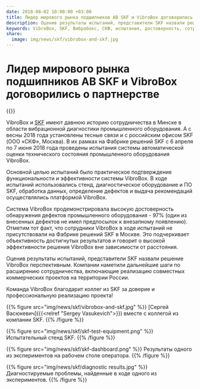 ```yaml
---
date: 2018-08-02 10:00:00 +03:00
title: Лидер мирового рынка подшипников AB SKF и VibroBox договорились о партнерстве
description: Оценив результаты испытаний, представители SKF назвали решение VibroBox перспективным. Компании наметили дальнейшие шаги по расширению сотрудничества, включающий реализацию совместных коммерческих проектов на территории России.
keywords: VibroBox, SKF, Вибробокс, СКФ, испытания, достоверность, сотрудничество, результат, Минск, Москва, вибродиагностика, диагностика
share:
  image: img/news/skf/vibrobox-and-skf.jpg
---
```

# Лидер мирового рынка подшипников AB SKF и VibroBox договорились о партнерстве

{{<date>}}

VibroBox и [SKF](http://www.skf.com) имеют давнюю историю сотрудничества в Минске в области вибрационной диагностики промышленного оборудования. А с весны 2018 года установлены тесные связи и с российским офисом SKF (ООО «СКФ», Москва). В их рамках на Фабрике решений SKF с 6 апреля по 7 июня 2018 года проведены испытания системы автоматической оценки технического состояния промышленного оборудования VibroBox.

Основной целью испытаний было практическое подтверждение функциональности и эффективности системы VibroBox. В ходе испытаний использовались стенд, диагностическое оборудование и ПО SKF, обработка данных, определение дефектов и выдача рекомендаций осуществлялись платформой VibroBox.

Система VibroBox продемонстрировала высокую достоверность обнаружения дефектов промышленного оборудования - 97% (один из внесенных дефектов не имел предпосылок к внезапному появлению). Отметим тот факт, что сотрудники VibroBox в ходе испытаний  не присутствовали на Фабрике решений SKF в Москве. Это подчеркивает объективность достигнутых результатов и говорит о высокой эффективности решения VibroBox вне зависимости от расстояния.

Оценив результаты испытаний, представители SKF назвали решение VibroBox перспективным. Компании наметили дальнейшие шаги по расширению сотрудничества, включающие реализацию совместных коммерческих проектов на территории России.

Команда VibroBox благодарит коллег из SKF за доверие и профессиональную реализацию проекта!

{{% figure src="img/news/skf/vibrobox-and-skf.jpg" %}}
[Сергей Васюкевич]({{<relref "Sergey Vasukevich">}}) вместе с коллегой из компании SKF.
{{% /figure %}}

{{% figure src="img/news/skf/skf-test-equipment.png" %}}
Испытательный стенд SKF.
{{% /figure %}}

{{% figure src="img/news/skf/skf-dashboard.png" %}}
Результаты одного из экспериментов на рабочем столе оператора.
{{% /figure %}}

{{% figure src="img/news/skf/diagnostic results.jpg" %}}
Диагностируемые проблемы, найденные в ходе одного из экспериментов.
{{% /figure %}}
